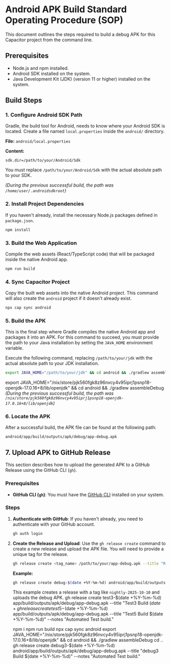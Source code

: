 # Android APK Build Standard Operating Procedure (SOP)

This document outlines the steps required to build a debug APK for this Capacitor project from the command line.

## Prerequisites

- Node.js and npm installed.
- Android SDK installed on the system.
- Java Development Kit (JDK) (version 11 or higher) installed on the system.

## Build Steps

### 1. Configure Android SDK Path

Gradle, the build tool for Android, needs to know where your Android SDK is located. Create a file named `local.properties` inside the `android/` directory.

**File:** `android/local.properties`

**Content:**
```
sdk.dir=/path/to/your/Android/Sdk
```

You must replace `/path/to/your/Android/Sdk` with the actual absolute path to your SDK.

*(During the previous successful build, the path was `/home/user/.androidsdkroot`)*


### 2. Install Project Dependencies

If you haven't already, install the necessary Node.js packages defined in `package.json`.

```bash
npm install
```

### 3. Build the Web Application

Compile the web assets (React/TypeScript code) that will be packaged inside the native Android app.

```bash
npm run build
```

### 4. Sync Capacitor Project

Copy the built web assets into the native Android project. This command will also create the `android` project if it doesn't already exist.

```bash
npx cap sync android
```

### 5. Build the APK

This is the final step where Gradle compiles the native Android app and packages it into an APK. For this command to succeed, you must provide the path to your Java installation by setting the `JAVA_HOME` environment variable.

Execute the following command, replacing `/path/to/your/jdk` with the actual absolute path to your JDK installation.

```bash
export JAVA_HOME="/path/to/your/jdk" && cd android && ./gradlew assembleDebug
```
export JAVA_HOME="/nix/store/pjk560fgk8z96nvcy4v95iprj1psnp18-openjdk-17.0.16+8/lib/openjdk" && cd android && ./gradlew assembleDebug
*(During the previous successful build, the path was `/nix/store/pjk560fgk8z96nvcy4v95iprj1psnp18-openjdk-17.0.16+8/lib/openjdk`)*

### 6. Locate the APK

After a successful build, the APK file can be found at the following path:

```
android/app/build/outputs/apk/debug/app-debug.apk
```

## 7. Upload APK to GitHub Release

This section describes how to upload the generated APK to a GitHub Release using the GitHub CLI (`gh`).

### Prerequisites

- **GitHub CLI (`gh`)**: You must have the [GitHub CLI](https://cli.github.com/) installed on your system.

### Steps

1.  **Authenticate with GitHub**:
    If you haven't already, you need to authenticate with your GitHub account.
    ```bash
    gh auth login
    ```

2.  **Create the Release and Upload**:
    Use the `gh release create` command to create a new release and upload the APK file. You will need to provide a unique tag for the release.

    ```bash
    gh release create <tag_name> /path/to/your/app-debug.apk --title "Release Title" --notes "Release notes or description."
    ```

    **Example:**
    ```bash
    gh release create debug-$(date +%Y-%m-%d) android/app/build/outputs/apk/debug/app-debug.apk --title "debug Build $(date +%Y-%m-%d)" --notes "Automated debug build."
    ```
    This example creates a release with a tag like `nightly-2025-10-10` and uploads the debug APK.
    gh release create test3-$(date +%Y-%m-%d) app/build/outputs/apk/debug/app-debug.apk --title "Test3 Build $(date +%Y-%m-%d)" --notes "Automated Test build."
     gh release create test5-$(date +%Y-%m-%d) app/build/outputs/apk/debug/app-debug.apk --title "Test5 Build $(date +%Y-%m-%d)" --notes "Automated Test build."


     npm i
     npm run build
     npx cap sync android
     export JAVA_HOME="/nix/store/pjk560fgk8z96nvcy4v95iprj1psnp18-openjdk-17.0.16+8/lib/openjdk" && cd android && ./gradlew assembleDebug
     cd ..
     gh release create debug3-$(date +%Y-%m-%d) android/app/build/outputs/apk/debug/app-debug.apk --title "debug3 Build $(date +%Y-%m-%d)" --notes "Automated Test build."

    